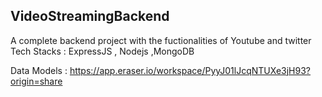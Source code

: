 ## VideoStreamingBackend

A complete backend project with the fuctionalities of Youtube and twitter 
Tech Stacks : ExpressJS , Nodejs ,MongoDB

Data Models : https://app.eraser.io/workspace/PyyJ01lJcqNTUXe3jH93?origin=share
